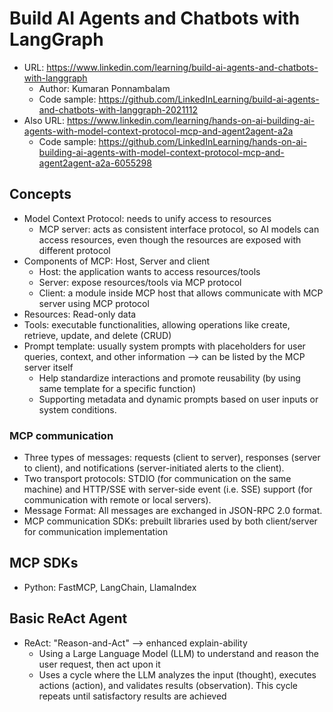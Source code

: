 # Build AI Agents and Chatbots with LangGraph
  - URL: https://www.linkedin.com/learning/build-ai-agents-and-chatbots-with-langgraph
    + Author: Kumaran Ponnambalam
    + Code sample: https://github.com/LinkedInLearning/build-ai-agents-and-chatbots-with-langgraph-2021112
  - Also URL: https://www.linkedin.com/learning/hands-on-ai-building-ai-agents-with-model-context-protocol-mcp-and-agent2agent-a2a
    + Code sample: https://github.com/LinkedInLearning/hands-on-ai-building-ai-agents-with-model-context-protocol-mcp-and-agent2agent-a2a-6055298

## Concepts
  - Model Context Protocol: needs to unify access to resources
    + MCP server: acts as consistent interface protocol, so AI models can access resources, even though the resources are exposed with different protocol
  - Components of MCP: Host, Server and client
    + Host: the application wants to access resources/tools
    + Server: expose resources/tools via MCP protocol
    + Client: a module inside MCP host that allows communicate with MCP server using MCP protocol
  - Resources: Read-only data
  - Tools: executable functionalities, allowing operations like create, retrieve, update, and delete (CRUD)
  - Prompt template: usually system prompts with placeholders for user queries, context, and other information --> can be listed by the MCP server itself
    + Help standardize interactions and promote reusability (by using same template for a specific function)
    + Supporting metadata and dynamic prompts based on user inputs or system conditions.

### MCP communication
  - Three types of messages: requests (client to server), responses (server to client), and notifications (server-initiated alerts to the client).
  - Two transport protocols: STDIO (for communication on the same machine) and HTTP/SSE with server-side event (i.e. SSE) support (for communication with remote or local servers).
  - Message Format: All messages are exchanged in JSON-RPC 2.0 format.
  - MCP communication SDKs: prebuilt libraries used by both client/server for communication implementation

## MCP SDKs
  - Python: FastMCP, LangChain, LlamaIndex

## Basic ReAct Agent

  - ReAct: "Reason-and-Act" --> enhanced explain-ability
    + Using a Large Language Model (LLM) to understand and reason the user request, then act upon it
    + Uses a cycle where the LLM analyzes the input (thought), executes actions (action), and validates results (observation). This cycle repeats until satisfactory results are achieved

